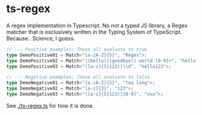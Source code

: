# ts-regex

A regex implementation in Typescript. No not a typed JS library, a Regex matcher that is exclusively
written in the Typing System of TypeScript. Because.. Science, I guess.

```typescript
// --- Positive examples; These all evaluate to true
type DemoPositive01 = Match<"[a-zA-Z]{5}", "Regex">;
type DemoPositive02 = Match<"((hello)|(goodbye)) world [0-9]+", "hello world 123">;
type DemoPositive03 = Match<"([a-z]{5}123)|\\d", "hello123">;

// --- Negative examples; These all evaluate to false
type DemoNegative01 = Match<"[a-zA-Z]{5}", "too long">;
type DemoNegative02 = Match<"[a-z]{3}", "123">;
type DemoNegative03 = Match<"([a-z]{5}123)|[0-9]", "xxx">;
```

See [./ts-regex.ts](./ts-regex.ts) for how it is done.